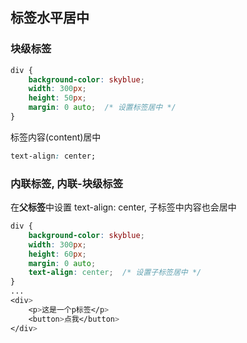 ## 标签水平居中

### 块级标签

```css
div {
    background-color: skyblue;
    width: 300px;
    height: 50px;
    margin: 0 auto;  /* 设置标签居中 */
}
```

标签内容(content)居中

```css
text-align: center;
```



### 内联标签, 内联-块级标签

在**父标签**中设置 text-align: center, 子标签中内容也会居中

```css
div {
    background-color: skyblue;
    width: 300px;
    height: 60px;
    margin: 0 auto;
    text-align: center;  /* 设置子标签居中 */
}
...
<div>
    <p>这是一个p标签</p>
    <button>点我</button>
</div>
```


### 